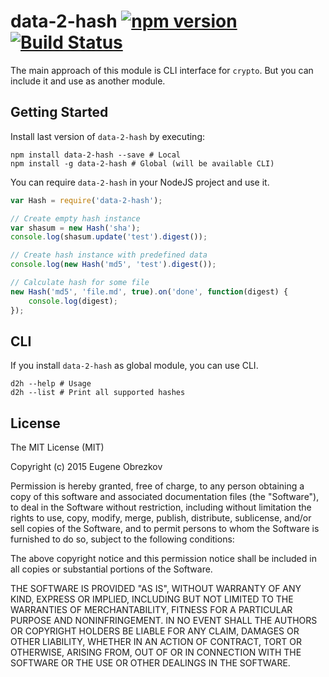 # data-2-hash [![npm version](https://badge.fury.io/js/data-2-hash.svg)](http://badge.fury.io/js/data-2-hash) [![Build Status](https://travis-ci.org/ghaiklor/data-2-hash.svg)](https://travis-ci.org/ghaiklor/data-2-hash)

The main approach of this module is CLI interface for `crypto`. But you can include it and use as another module.

## Getting Started

Install last version of `data-2-hash` by executing:

```shell
npm install data-2-hash --save # Local
npm install -g data-2-hash # Global (will be available CLI)
```

You can require `data-2-hash` in your NodeJS project and use it.

```javascript
var Hash = require('data-2-hash');

// Create empty hash instance
var shasum = new Hash('sha');
console.log(shasum.update('test').digest());

// Create hash instance with predefined data
console.log(new Hash('md5', 'test').digest());

// Calculate hash for some file
new Hash('md5', 'file.md', true).on('done', function(digest) {
    console.log(digest);
});
```

## CLI

If you install `data-2-hash` as global module, you can use CLI.

```shell
d2h --help # Usage
d2h --list # Print all supported hashes
```

## License

The MIT License (MIT)

Copyright (c) 2015 Eugene Obrezkov

Permission is hereby granted, free of charge, to any person obtaining a copy
of this software and associated documentation files (the "Software"), to deal
in the Software without restriction, including without limitation the rights
to use, copy, modify, merge, publish, distribute, sublicense, and/or sell
copies of the Software, and to permit persons to whom the Software is
furnished to do so, subject to the following conditions:

The above copyright notice and this permission notice shall be included in all
copies or substantial portions of the Software.

THE SOFTWARE IS PROVIDED "AS IS", WITHOUT WARRANTY OF ANY KIND, EXPRESS OR
IMPLIED, INCLUDING BUT NOT LIMITED TO THE WARRANTIES OF MERCHANTABILITY,
FITNESS FOR A PARTICULAR PURPOSE AND NONINFRINGEMENT. IN NO EVENT SHALL THE
AUTHORS OR COPYRIGHT HOLDERS BE LIABLE FOR ANY CLAIM, DAMAGES OR OTHER
LIABILITY, WHETHER IN AN ACTION OF CONTRACT, TORT OR OTHERWISE, ARISING FROM,
OUT OF OR IN CONNECTION WITH THE SOFTWARE OR THE USE OR OTHER DEALINGS IN THE
SOFTWARE.
